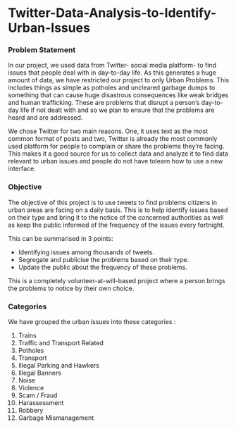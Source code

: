 # Twitter-Data-Analysis-to-Identify-Urban-Issues

### Problem Statement
  In our project, we used data from Twitter- social media platform- to find issues that people deal with in day-to-day life. As this generates a huge amount of data, we have restricted our project to only Urban Problems. This includes things as simple as potholes and uncleared garbage dumps to something that can cause huge disastrous consequences like weak bridges and human trafficking. These are problems that disrupt a person’s day-to-day life if not dealt with and so we plan to ensure that the problems are heard and are addressed.
  
  We chose Twitter for two main reasons. One, it uses text as the most common format of posts and two, Twitter is already the most commonly used platform for people to complain or share the problems they’re facing. This makes it a good source for us to collect data and analyze it to find data relevant to urban issues and people do not have tolearn how to use a new interface.
  
### Objective
The objective of this project is to use tweets to find problems citizens in urban areas are
facing on a daily basis. This is to help identify issues based on their type and bring it to
the notice of the concerned authorities as well as keep the public informed of the
frequency of the issues every fortnight.

This can be summarised in 3 points:
* Identifying issues among thousands of tweets.
* Segregate and publicise the problems based on their type.
* Update the public about the frequency of these problems.

This is a completely volunteer-at-will-based project where a person brings the problems
to notice by their own choice.

### Categories
We have grouped the urban issues into these categories :
1. Trains
1. Traffic and Transport Related
1. Potholes
1. Transport
1. Illegal Parking and Hawkers
1. Illegal Banners
1. Noise 
1. Violence
1. Scam / Fraud
1. Harassessment
1. Robbery
1. Garbage Mismanagement


